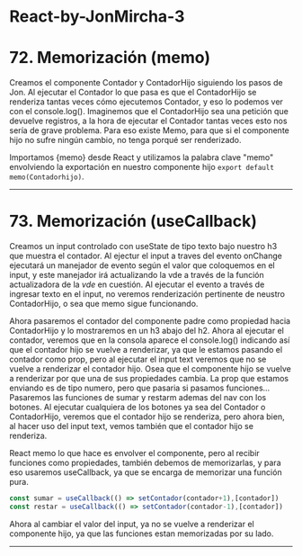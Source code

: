# React-by-JonMircha-3
# 72. Memorización (memo)
Creamos el componente Contador y ContadorHijo siguiendo los pasos de Jon.
Al ejecutar el Contador lo que pasa es que el ContadorHijo se renderiza tantas veces cómo ejecutemos Contador, y eso lo podemos ver con el console.log(). Imaginemos que el ContadorHijo sea una petición que devuelve registros, a la hora de ejecutar el Contador tantas veces esto nos sería de grave problema. Para eso existe Memo, para que si el componente hijo no sufre ningún cambio, no tenga porqué ser renderizado.

Importamos {memo} desde React y utilizamos la palabra clave "memo" envolviendo la exportación en nuestro componente hijo `export default memo(Contadorhijo)`.

---
# 73. Memorización (useCallback)
Creamos un input controlado con useState de tipo texto bajo nuestro h3 que muestra el contador. Al ejectur el input a traves del evento onChange ejecutará un manejador de evento según el valor que coloquemos en el input, y este manejador irá actualizando la vde a través de la función actualizadora de la *vde* en cuestión. Al ejecutar el evento a través de ingresar texto en el input, no veremos renderización pertinente de neustro ContadorHijo, o sea que memo sigue funcionando.

Ahora pasaremos el contador del componente padre como propiedad hacia ContadorHijo y lo mostraremos en un h3 abajo del h2. Ahora al ejecutar el contador, veremos que en la consola aparece el console.log() indicando así que el contador hijo se vuelve a renderizar, ya que le estamos pasando el contador como prop, pero al ejecutar el input text veremos que no se vuelve a renderizar el contador hijo. Osea que el componente hijo se vuelve a renderizar por que una de sus propiedades cambia. La prop que estamos enviando es de tipo numero, pero que pasaria si pasamos funciones... Pasaremos las funciones de sumar y restarm ademas del nav con los botones. Al ejecutar cualquiera de los botones ya sea del Contador o ContadorHijo, veremos que el contador hijo se renderiza, pero ahora bien, al hacer uso del input text, vemos también que el contador hijo se renderiza. 

React memo lo que hace es envolver el componente, pero al recibir funciones como propiedades, también debemos de memorizarlas, y para eso usaremos useCallback, ya que se encarga de memorizar una función pura.
```js
const sumar = useCallback(() => setContador(contador+1),[contador])
const restar = useCallback(() => setContador(contador-1),[contador])
```
Ahora al cambiar el valor del input, ya no se vuelve a renderizar el componente hijo, ya que las funciones estan memorizadas por su lado.

---